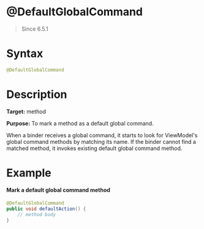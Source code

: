 # @DefaultGlobalCommand
> Since 6.5.1

Syntax
======

``` java
@DefaultGlobalCommand
```

Description
===========

**Target:** method

**Purpose:** To mark a method as a default global command.

When a binder receives a global command, it starts to look for ViewModel's global command methods by matching its name. If the binder cannot find a matched method, it invokes existing default global command method.

Example
=======

#### Mark a default global command method
``` java
@DefaultGlobalCommand
public void defaultAction() {
    // method body
}
```
